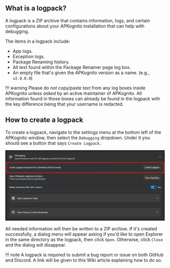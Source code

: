 ## What is a logpack?

A logpack is a ZIP archive that contains information, logs, and certain configurations about your APKognito installation that can help with debugging.

The items in a logpack include:

-   App logs.
-   Exception logs.
-   Package Renaming history.
-   All text found within the Package Renamer page log box.
-   An empty file that's given the APKognito version as a name. (e.g., `v2.0.0.0`)

!!! warning
    Please do _not_ copy/paste text from any log boxes inside APKognito unless _asked_ by an active maintainer of APKognito. All information found in those boxes can already be found in the logpack with the key difference being that your username is redacted.

## How to create a logpack

To create a logpack, navigate to the settings menu at the bottom left of the APKognito window, then select the `Debugging` dropdown. Under it you should see a button that says `Create Logpack`.

![logpack button](images/creating_a_logpack/logpack-button.webp)

All needed information will then be written to a ZIP archive. If it's created successfully, a dialog menu will appear asking if you'd like to open Explorer in the same directory as the logpack, then click `Open`. Otherwise, click `Close` and the dialog will disappear.

!!! note
    A logpack is required to submit a bug report or issue on both GitHub and Discord. A link will be given to this Wiki article explaining how to do so.
